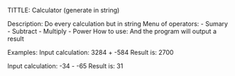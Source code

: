 TITTLE: Calculator (generate in string)

Description: Do every calculation but in string
Menu of operators: - Sumary - Subtract - Multiply - Power
How to use: <number> <operator> <number>
And the program will output a result

Examples:
Input calculation: 3284 + -584
Result is: 2700

Input calculation: -34 - -65
Result is: 31
